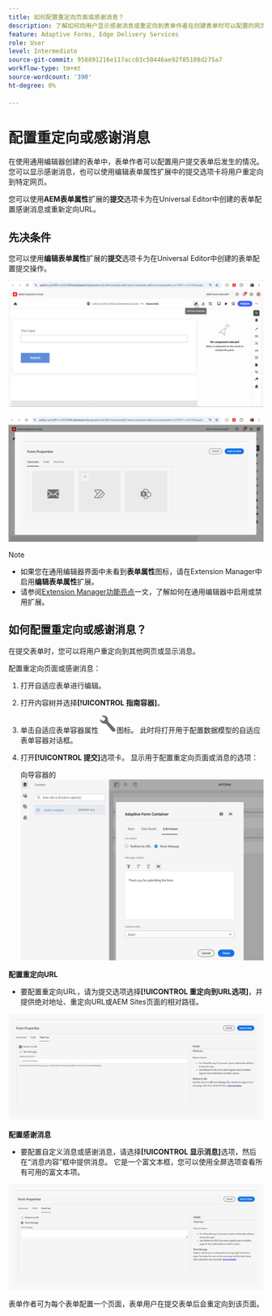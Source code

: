 ```yaml
---
title: 如何配置重定向页面或感谢消息？
description: 了解如何向用户显示感谢消息或重定向到表单作者在创建表单时可以配置的网页。
feature: Adaptive Forms, Edge Delivery Services
role: User
level: Intermediate
source-git-commit: 958891216e117acc03c50446ae92f85108d275a7
workflow-type: tm+mt
source-wordcount: '390'
ht-degree: 0%

---
```


# 配置重定向或感谢消息

在使用通用编辑器创建的表单中，表单作者可以配置用户提交表单后发生的情况。 您可以显示感谢消息，也可以使用编辑表单属性扩展中的提交选项卡将用户重定向到特定网页。

您可以使用&#x200B;**AEM表单属性**&#x200B;扩展的&#x200B;**提交**&#x200B;选项卡为在Universal Editor中创建的表单配置感谢消息或重新定向URL。

## 先决条件

您可以使用&#x200B;**编辑表单属性**&#x200B;扩展的&#x200B;**提交**&#x200B;选项卡为在Universal Editor中创建的表单配置提交操作。

![表单属性图标](/help/forms/assets/ue-form-properties-icon.png)

![通用编辑器表单属性](/help/forms/assets/ue-form-properties.png)

>[!NOTE]
>
> * 如果您在通用编辑器界面中未看到&#x200B;**表单属性**&#x200B;图标，请在Extension Manager中启用&#x200B;**编辑表单属性**&#x200B;扩展。
> * 请参阅[Extension Manager功能亮点](https://developer.adobe.com/uix/docs/extension-manager/feature-highlights/#enablingdisabling-extensions)一文，了解如何在通用编辑器中启用或禁用扩展。

## 如何配置重定向或感谢消息？

在提交表单时，您可以将用户重定向到其他网页或显示消息。

配置重定向页面或感谢消息：

1. 打开自适应表单进行编辑。
2. 打开内容树并选择&#x200B;**[!UICONTROL 指南容器]**。
3. 单击自适应表单容器属性![自适应表单容器属性](/help/forms/assets/configure-icon.svg)图标。 此时将打开用于配置数据模型的自适应表单容器对话框。
4. 打开&#x200B;**[!UICONTROL 提交]**&#x200B;选项卡。 显示用于配置重定向页面或消息的选项：

   向导容器的![提交对话框用于配置重定向页面或消息](/help/forms/assets/adaptive-forms-core-components-redirect-page-or-thank-you-message.png)

**配置重定向URL**

* 要配置重定向URL，请为提交选项选择&#x200B;**[!UICONTROL 重定向到URL选项]**，并提供绝对地址、重定向URL或AEM Sites页面的相对路径。

![重定向](/help/edge/docs/forms/universal-editor/assets/redirect-ue.png)

**配置感谢消息**

* 要配置自定义消息或感谢消息，请选择&#x200B;**[!UICONTROL 显示消息]**&#x200B;选项，然后在“消息内容”框中提供消息。 它是一个富文本框，您可以使用全屏选项查看所有可用的富文本项。

![感谢](/help/edge/docs/forms/universal-editor/assets/thankyou-ue.png)

表单作者可为每个表单配置一个页面，表单用户在提交表单后会重定向到该页面。


